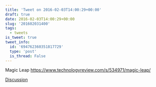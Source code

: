 ```yaml
---
title: 'Tweet on 2016-02-03T14:00:29+00:00'
draft: true
date: 2016-02-03T14:00:29+00:00
slug: '201602031400'
tags:
  - tweets
is_tweet: true
tweet_info:
  id: '694762360351817729'
  type: 'post'
  is_thread: False
---
```




Magic Leap <https://www.technologyreview.com/s/534971/magic-leap/>

[Discussion](https://x.com/sytelus/status/694762360351817729)
